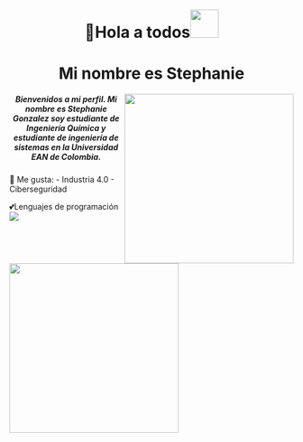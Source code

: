 <h1 align="center">👋Hola a todos<img src="https://i.pinimg.com/originals/6d/cd/94/6dcd94c7c4bf4800648ef7cbe0113c33.gif" width="50px"></h1>
<h1 align="center">Mi nombre es Stephanie</h1>
<img align="right" src="https://assets.website-files.com/60dc8648f349eb6762db8d52/60e4600d6b787b48d07168eb_process-2.gif" width="300px" height="300px" />
<img align="left" src="https://www.academiavirtual.ang.edu.ec/pluginfile.php/607664/course/overviewfiles/quimica.gif" width="300px" height="300px" />
<h5 align="center"> Bienvenidos a mi perfil. Mi nombre es Stephanie Gonzalez soy estudiante de Ingeniería Química y estudiante de ingeniería de sistemas en la Universidad EAN de Colombia.</h5>
🌱 Me gusta:
- Industria 4.0
- Ciberseguridad 

💕Lenguajes de programación
<img align="center" src="https://github-readme-stats.vercel.app/api/top-langs/?username=stepha-gon=radical&hide=glsl,python" />





